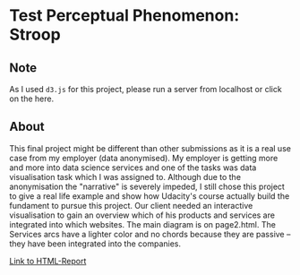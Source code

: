 # Test Perceptual Phenomenon: Stroop

## Note

As I used `d3.js` for this project, please run a server from localhost or click on the here.

## About

This final project might be different than other submissions as it is a real use case from my employer (data anonymised). My employer is getting more and more into data science services and one of the tasks was data visualisation task which I was assigned to. Although due to the anonymisation the "narrative" is severely impeded, I still chose this project to give a real life example and show how Udacity's course actually build the fundament to pursue this project.
Our client needed an interactive visualisation to gain an overview which of his products and services are integrated into which websites. The main diagram is on page2.html. The Services arcs have a lighter color and no chords because they are passive – they have been integrated into the companies.

[Link to HTML-Report](https://rahbaran.github.io/data-analyst-udacity-nanodegree/p7-create-a-d3js-story/index.html)
